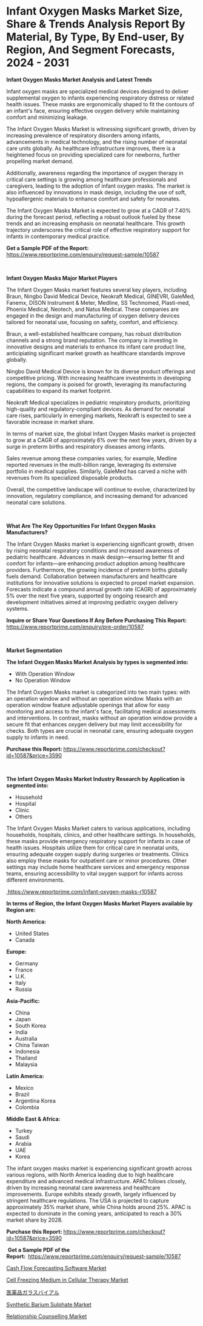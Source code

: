 <p><h1>Infant Oxygen Masks Market Size, Share & Trends Analysis Report By Material, By Type, By End-user, By Region, And Segment Forecasts, 2024 - 2031</h1></p><p><strong>Infant Oxygen Masks Market Analysis and Latest Trends</strong></p>
<p><p>Infant oxygen masks are specialized medical devices designed to deliver supplemental oxygen to infants experiencing respiratory distress or related health issues. These masks are ergonomically shaped to fit the contours of an infant's face, ensuring effective oxygen delivery while maintaining comfort and minimizing leakage.</p><p>The Infant Oxygen Masks Market is witnessing significant growth, driven by increasing prevalence of respiratory disorders among infants, advancements in medical technology, and the rising number of neonatal care units globally. As healthcare infrastructure improves, there is a heightened focus on providing specialized care for newborns, further propelling market demand. </p><p>Additionally, awareness regarding the importance of oxygen therapy in critical care settings is growing among healthcare professionals and caregivers, leading to the adoption of infant oxygen masks. The market is also influenced by innovations in mask design, including the use of soft, hypoallergenic materials to enhance comfort and safety for neonates. </p><p>The Infant Oxygen Masks Market is expected to grow at a CAGR of 7.40% during the forecast period, reflecting a robust outlook fueled by these trends and an increasing emphasis on neonatal healthcare. This growth trajectory underscores the critical role of effective respiratory support for infants in contemporary medical practice.</p></p>
<p><strong>Get a Sample PDF of the Report:&nbsp;</strong> <a href="https://www.reportprime.com/enquiry/request-sample/10587">https://www.reportprime.com/enquiry/request-sample/10587</a></p>
<p>&nbsp;</p>
<p><strong>Infant Oxygen Masks Major Market Players</strong></p>
<p><p>The Infant Oxygen Masks market features several key players, including Braun, Ningbo David Medical Device, Neokraft Medical, GINEVRI, GaleMed, Fanemx, DISON Instrument & Meter, Medline, SS Technomed, Plasti-med, Phoenix Medical, Neotech, and Natus Medical. These companies are engaged in the design and manufacturing of oxygen delivery devices tailored for neonatal use, focusing on safety, comfort, and efficiency.</p><p>Braun, a well-established healthcare company, has robust distribution channels and a strong brand reputation. The company is investing in innovative designs and materials to enhance its infant care product line, anticipiating significant market growth as healthcare standards improve globally.</p><p>Ningbo David Medical Device is known for its diverse product offerings and competitive pricing. With increasing healthcare investments in developing regions, the company is poised for growth, leveraging its manufacturing capabilities to expand its market footprint.</p><p>Neokraft Medical specializes in pediatric respiratory products, prioritizing high-quality and regulatory-compliant devices. As demand for neonatal care rises, particularly in emerging markets, Neokraft is expected to see a favorable increase in market share.</p><p>In terms of market size, the global Infant Oxygen Masks market is projected to grow at a CAGR of approximately 6% over the next few years, driven by a surge in preterm births and respiratory diseases among infants. </p><p>Sales revenue among these companies varies; for example, Medline reported revenues in the multi-billion range, leveraging its extensive portfolio in medical supplies. Similarly, GaleMed has carved a niche with revenues from its specialized disposable products.</p><p>Overall, the competitive landscape will continue to evolve, characterized by innovation, regulatory compliance, and increasing demand for advanced neonatal care solutions.</p></p>
<p>&nbsp;</p>
<p><strong>What Are The Key Opportunities For Infant Oxygen Masks Manufacturers?</strong></p>
<p><p>The Infant Oxygen Masks market is experiencing significant growth, driven by rising neonatal respiratory conditions and increased awareness of pediatric healthcare. Advances in mask design—ensuring better fit and comfort for infants—are enhancing product adoption among healthcare providers. Furthermore, the growing incidence of preterm births globally fuels demand. Collaboration between manufacturers and healthcare institutions for innovative solutions is expected to propel market expansion. Forecasts indicate a compound annual growth rate (CAGR) of approximately 5% over the next five years, supported by ongoing research and development initiatives aimed at improving pediatric oxygen delivery systems.</p></p>
<p><strong>Inquire or Share Your Questions If Any Before Purchasing This Report:</strong> <a href="https://www.reportprime.com/enquiry/pre-order/10587">https://www.reportprime.com/enquiry/pre-order/10587</a></p>
<p>&nbsp;</p>
<p><strong>Market Segmentation</strong></p>
<p><strong>The Infant Oxygen Masks Market Analysis by types is segmented into:</strong></p>
<p><ul><li>With Operation Window</li><li>No Operation Window</li></ul></p>
<p><p>The Infant Oxygen Masks market is categorized into two main types: with an operation window and without an operation window. Masks with an operation window feature adjustable openings that allow for easy monitoring and access to the infant's face, facilitating medical assessments and interventions. In contrast, masks without an operation window provide a secure fit that enhances oxygen delivery but may limit accessibility for checks. Both types are crucial in neonatal care, ensuring adequate oxygen supply to infants in need.</p></p>
<p><strong>Purchase this Report:&nbsp;</strong><a href="https://www.reportprime.com/checkout?id=10587&price=3590">https://www.reportprime.com/checkout?id=10587&price=3590</a></p>
<p>&nbsp;</p>
<p><strong>The Infant Oxygen Masks Market Industry Research by Application is segmented into:</strong></p>
<p><ul><li>Household</li><li>Hospital</li><li>Clinic</li><li>Others</li></ul></p>
<p><p>The Infant Oxygen Masks Market caters to various applications, including households, hospitals, clinics, and other healthcare settings. In households, these masks provide emergency respiratory support for infants in case of health issues. Hospitals utilize them for critical care in neonatal units, ensuring adequate oxygen supply during surgeries or treatments. Clinics also employ these masks for outpatient care or minor procedures. Other settings may include home healthcare services and emergency response teams, ensuring accessibility to vital oxygen support for infants across different environments.</p></p>
<p><a href="https://www.reportprime.com/infant-oxygen-masks-r10587">&nbsp;https://www.reportprime.com/infant-oxygen-masks-r10587</a></p>
<p><strong>In terms of Region, the Infant Oxygen Masks Market Players available by Region are:</strong></p>
<p>
    <p> <strong> North America: </strong>
        <ul>
            <li>United States</li>
            <li>Canada</li>
        </ul>
        </p> 
    <p> <strong> Europe: </strong>
        <ul>
            <li>Germany</li>
            <li>France</li>
            <li>U.K.</li>
            <li>Italy</li>
            <li>Russia</li>
        </ul>
        </p> 
    <p> <strong> Asia-Pacific: </strong>
        <ul>
            <li>China</li>
            <li>Japan</li>
            <li>South Korea</li>
            <li>India</li>
            <li>Australia</li>
            <li>China Taiwan</li>
            <li>Indonesia</li>
            <li>Thailand</li>
            <li>Malaysia</li>
        </ul>
        </p> 
    <p> <strong> Latin America: </strong>
        <ul>
            <li>Mexico</li>
            <li>Brazil</li>
            <li>Argentina Korea</li>
            <li>Colombia</li>
        </ul>
        </p> 
    <p> <strong> Middle East & Africa: </strong>
        <ul>
            <li>Turkey</li>
            <li>Saudi</li>
            <li>Arabia</li>
            <li>UAE</li>
            <li>Korea</li>
        </ul>
    </p>
    </p>
<p><p>The infant oxygen masks market is experiencing significant growth across various regions, with North America leading due to high healthcare expenditure and advanced medical infrastructure. APAC follows closely, driven by increasing neonatal care awareness and healthcare improvements. Europe exhibits steady growth, largely influenced by stringent healthcare regulations. The USA is projected to capture approximately 35% market share, while China holds around 25%. APAC is expected to dominate in the coming years, anticipated to reach a 30% market share by 2028.</p></p>
<p><strong>Purchase this Report: </strong><a href="https://www.reportprime.com/checkout?id=10587&price=3590">https://www.reportprime.com/checkout?id=10587&price=3590</a></p>
<p>&nbsp;<strong>Get a Sample PDF of the Report:&nbsp;&nbsp;</strong><a href="https://www.reportprime.com/enquiry/request-sample/10587">https://www.reportprime.com/enquiry/request-sample/10587</a></p>
<p><strong></strong></p>
<p><p><a href="https://www.linkedin.com/pulse/driving-market-forces-cash-flow-forecasting-software-trends-future-phkcf?trackingId=ChQYAaiWS3a2pMCFbGMcGQ%3D%3D">Cash Flow Forecasting Software Market</a></p><p><a href="https://github.com/RickHolmes3/Market-Research-Report-List-6/blob/main/cell-freezing-medium-in-cellular-therapy-market.md">Cell Freezing Medium in Cellular Therapy Market</a></p><p><a href="https://medium.com/@alyle7648/pharmaceuticals-glass-vials-market-%E3%81%AF-%E3%82%B3%E3%82%B9%E3%83%88%E7%AE%A1%E7%90%86%E3%81%A8%E5%8A%B9%E7%8E%87%E5%90%91%E4%B8%8A%E3%82%92%E5%84%AA%E5%85%88%E3%81%97%E3%81%BE%E3%81%99-%E3%81%95%E3%82%89%E3%81%AB-%E5%A0%B1%E5%91%8A%E6%9B%B8%E3%81%AF%E5%B8%82%E5%A0%B4%E3%81%AE%E9%9C%80%E8%A6%81%E9%9D%A2%E3%81%A8%E4%BE%9B%E7%B5%A6%E9%9D%A2%E3%81%AE%E4%B8%A1%E6%96%B9%E3%82%92%E3%82%AB%E3%83%90%E3%83%BC%E3%81%97%E3%81%A6%E3%81%84%E3%81%BE%E3%81%99-ebc32c09b2a0">医薬品ガラスバイアル</a></p><p><a href="https://issuu.com/reportprime-2/docs/synthetic-barium-sulphate-market-si_dcf98457d84afa">Synthetic Barium Sulphate Market</a></p><p><a href="https://www.linkedin.com/pulse/relationship-counselling-market-trends-detailed-study-slrve?trackingId=3vNchQ1bQLGeHSvr3IZqRQ%3D%3D">Relationship Counselling Market</a></p></p>